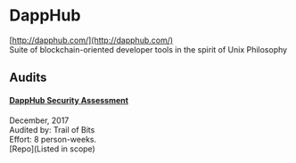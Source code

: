 
# DappHub
  
[http://dapphub.com/](http://dapphub.com/)<br>
Suite of blockchain-oriented developer tools in the spirit of Unix Philosophy


## Audits



#### [DappHub Security Assessment](https://github.com/trailofbits/publications/blob/master/reviews/dapphub.pdf)

December, 2017<br>
Audited by: Trail of Bits<br>Effort: 8 person-weeks.<br>
[Repo](Listed in scope)
      

  




